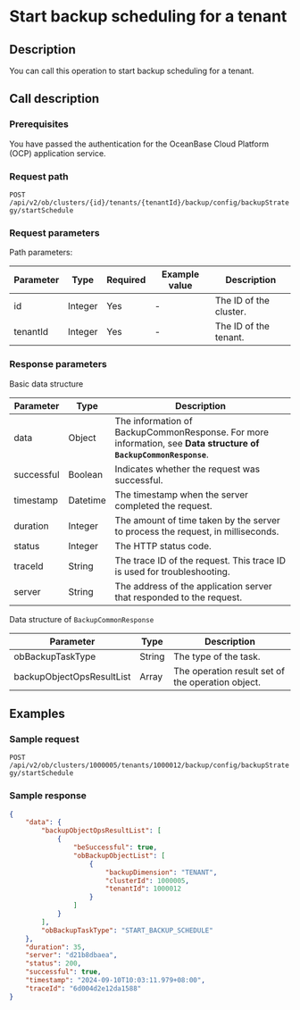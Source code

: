 ﻿# Start backup scheduling for a tenant

## Description

You can call this operation to start backup scheduling for a tenant.

## Call description

### Prerequisites

You have passed the authentication for the OceanBase Cloud Platform (OCP) application service.

### Request path

`POST /api/v2/ob/clusters/{id}/tenants/{tenantId}/backup/config/backupStrategy/startSchedule`

### Request parameters

Path parameters:

|  Parameter  |  Type  |  Required  |  Example value  |  Description  |
|-----------|---------|---------|---------|--------|
|  id        |  Integer  |  Yes    |  -   | The ID of the cluster.  |
|  tenantId  |  Integer  |  Yes    |  -   | The ID of the tenant.  |

### Response parameters

Basic data structure

|  Parameter  |  Type  | Description                               |
|-------|--------|-----------------------------------|
|  data  |  Object  | The information of BackupCommonResponse. For more information, see **Data structure of `BackupCommonResponse`**. |
|   successful   |  Boolean | Indicates whether the request was successful.                          |
|   timestamp  |   Datetime   | The timestamp when the server completed the request.                     |
| duration | Integer | The amount of time taken by the server to process the request, in milliseconds.                  |
| status | Integer | The HTTP status code.            |
| traceId | String | The trace ID of the request. This trace ID is used for troubleshooting.             |
| server | String | The address of the application server that responded to the request.                    |

Data structure of `BackupCommonResponse`

|  Parameter  |  Type  |  Description  |
|-------|--------|-------|
| obBackupTaskType  | String    | The type of the task.  |
| backupObjectOpsResultList | Array   | The operation result set of the operation object.  |

## Examples

### Sample request

`POST /api/v2/ob/clusters/1000005/tenants/1000012/backup/config/backupStrategy/startSchedule`

### Sample response

```JSON
{
    "data": {
        "backupObjectOpsResultList": [
            {
                "beSuccessful": true,
                "obBackupObjectList": [
                    {
                        "backupDimension": "TENANT",
                        "clusterId": 1000005,
                        "tenantId": 1000012
                    }
                ]
            }
        ],
        "obBackupTaskType": "START_BACKUP_SCHEDULE"
    },
    "duration": 35,
    "server": "d21b8dbaea",
    "status": 200,
    "successful": true,
    "timestamp": "2024-09-10T10:03:11.979+08:00",
    "traceId": "6d004d2e12da1588"
}
```
